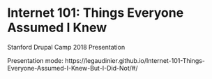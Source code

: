 <h1>Internet 101: Things Everyone Assumed I Knew</h1>

<p>Stanford Drupal Camp 2018 Presentation</p>
<p>Presentation mode: https://legaudinier.github.io/Internet-101-Things-Everyone-Assumed-I-Knew-But-I-Did-Not/#/ </p>

